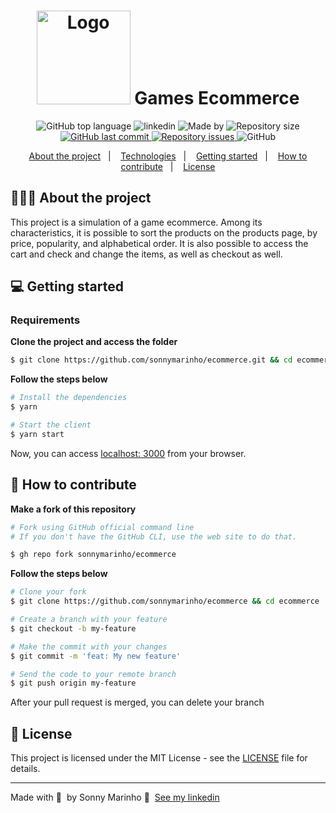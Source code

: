 <h1 align="center">
	<img alt="Logo" src="public/assets/favicon.ico" width="150px" />
  Games Ecommerce
</h1>


<p align="center">
  <img alt="GitHub top language" src="https://img.shields.io/github/languages/top/sonnymarinho/ecommerce">

  <img alt="linkedin" src="https://img.shields.io/badge/-Sonny%20Marinho-378fe9?style=flat-square&logo=Linkedin&logoColor=white&link=https://www.linkedin.com/in/sonnymarinho">
    <img alt="Made by" src="https://img.shields.io/badge/made%20by-Sonny%20Marinho-gree">
  </a>
  
  <img alt="Repository size" src="https://img.shields.io/github/repo-size/sonnymarinho/ecommerce">
  
  <a href="https://github.com/sonnymarinho/ecommerce/commits/master">
    <img alt="GitHub last commit" src="https://img.shields.io/github/last-commit/sonnymarinho/ecommerce">
  </a>
  
  <a href="https://github.com/sonnymarinho/ecommerce/issues">
    <img alt="Repository issues" src="https://img.shields.io/github/issues/sonnymarinho/ecommerce">
  </a>
  
  <img alt="GitHub" src="https://img.shields.io/github/license/sonnymarinho/ecommerce">
</p>

<p align="center">
  <a href="#-about-the-project">About the project</a>&nbsp;&nbsp;&nbsp;|&nbsp;&nbsp;&nbsp;
  <a href="#-technologies">Technologies</a>&nbsp;&nbsp;&nbsp;|&nbsp;&nbsp;&nbsp;
  <a href="#-getting-started">Getting started</a>&nbsp;&nbsp;&nbsp;|&nbsp;&nbsp;&nbsp;
  <a href="#-how-to-contribute">How to contribute</a>&nbsp;&nbsp;&nbsp;|&nbsp;&nbsp;&nbsp;
  <a href="#-license">License</a>
</p>

## 👨🏻‍💻 About the project

<p>This project is a simulation of a game ecommerce. Among its characteristics, it is possible to sort the products on the products page, by price, popularity, and alphabetical order. It is also possible to access the cart and check and change the items, as well as checkout as well.</p>


## 💻 Getting started

### Requirements

**Clone the project and access the folder**

```bash
$ git clone https://github.com/sonnymarinho/ecommerce.git && cd ecommerce
```

**Follow the steps below**

```bash
# Install the dependencies
$ yarn

# Start the client
$ yarn start
```
Now, you can access [localhost: 3000](http://localhost:3000) from your browser.

## 🤔 How to contribute

**Make a fork of this repository**

```bash
# Fork using GitHub official command line
# If you don't have the GitHub CLI, use the web site to do that.

$ gh repo fork sonnymarinho/ecommerce
```

**Follow the steps below**

```bash
# Clone your fork
$ git clone https://github.com/sonnymarinho/ecommerce && cd ecommerce

# Create a branch with your feature
$ git checkout -b my-feature

# Make the commit with your changes
$ git commit -m 'feat: My new feature'

# Send the code to your remote branch
$ git push origin my-feature
```

After your pull request is merged, you can delete your branch

## 📝 License

This project is licensed under the MIT License - see the [LICENSE](https://github.com/git/git-scm.com/blob/master/MIT-LICENSE.txt) file for details.

---

Made with 💜 &nbsp;by Sonny Marinho 👋 &nbsp;[See my linkedin](https://www.linkedin.com/in/sonnymarinho/)
